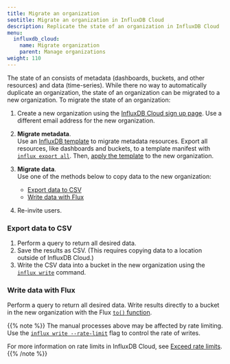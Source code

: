 ```yaml
---
title: Migrate an organization
seotitle: Migrate an organization in InfluxDB Cloud
description: Replicate the state of an organization in InfluxDB Cloud
menu:
  influxdb_cloud:
    name: Migrate organization
    parent: Manage organizations
weight: 110
---
```


The state of an consists of metadata (dashboards, buckets, and other resources) and data (time-series).
While there no way to automatically duplicate an organization,
the state of an organization can be migrated to a new organization.
To migrate the state of an organization:

1. Create a new organization using the [InfluxDB Cloud sign up page](https://cloud2.influxdata.com/signup).
   Use a different email address for the new organization.
2. **Migrate metadata**.  
   Use an [InfluxDB template](/influxdb/cloud/influxdb-templates/create/) to migrate metadata resources.
   Export all resources, like dashboards and buckets, to a template manifest
   with [`influx export all`](/influxdb/cloud/influxdb-templates/create/#export-all-resources).
   Then, [apply the template](/influxdb/cloud/reference/cli/influx/apply/#examples-how-to-apply-a-template-or-stack)
   to the new organization.
3. **Migrate data**.  
   Use one of the methods below to copy data to the new organization:

   - [Export data to CSV](#export-data-to-csv)
   - [Write data with Flux](#write-data-with-flux)
4. Re-invite users.

### Export data to CSV
1. Perform a query to return all desired data.
2. Save the results as CSV.
   (This requires copying data to a location outside of InfluxDB Cloud.)
3. Write the CSV data into a bucket in the new organization
   using the [`influx write`](/influxdb/cloud/reference/cli/influx/write/) command.

### Write data with Flux
Perform a query to return all desired data.
Write results directly to a bucket in the new organization with the Flux
[`to()` function](/flux/v0.x/stdlib/influxdata/influxdb/to/).

{{% note %}}
The manual processes above may be affected by rate limiting.
Use the [`influx write --rate-limit`](/influxdb/cloud/reference/cli/influx/write/#write-annotated-csv-data-using-rate-limiting)
flag to control the rate of writes.

For more information on rate limits in InfluxDB Cloud,
see [Exceed rate limits](/influxdb/cloud/account-management/data-usage/#exceeded-rate-limits).
{{% /note %}}
